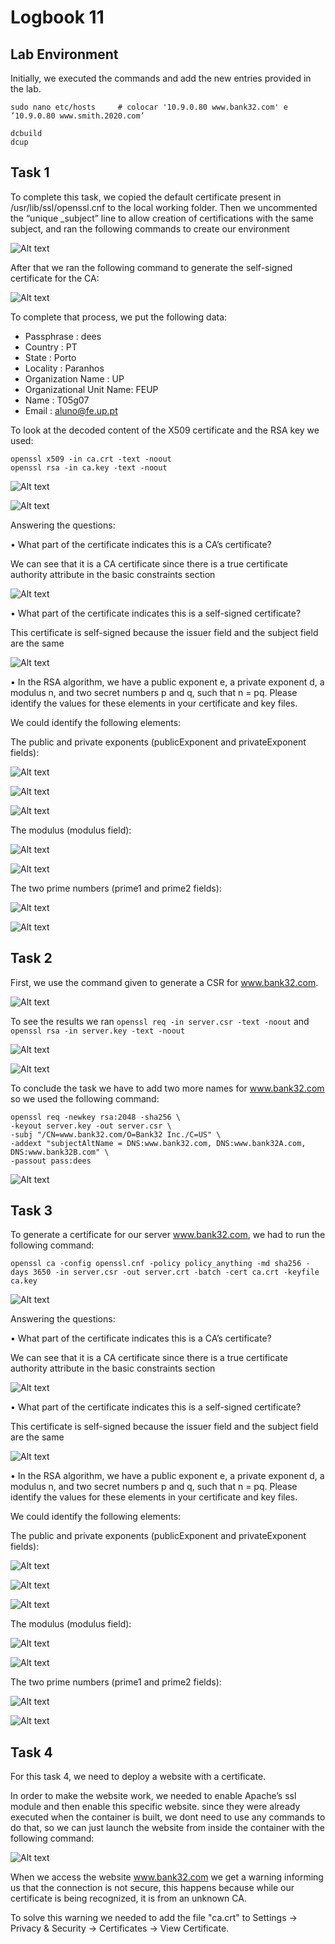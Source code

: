 # Logbook 11

## Lab Environment 

Initially, we executed the commands and add the new entries provided in the lab. 

```
sudo nano etc/hosts     # colocar '10.9.0.80 www.bank32.com' e ’10.9.0.80 www.smith.2020.com’ 

dcbuild               
dcup                  
``` 

## Task 1

To complete this task, we copied the default certificate present in /usr/lib/ssl/openssl.cnf to the local working folder. Then we uncommented the “unique _subject” line to allow creation of certifications with the same subject, and ran the following commands to create our environment

![Alt text](/images/logbook11_1.png)

After that we ran the following command to generate the self-signed certificate for the CA: 

![Alt text](/images/logbook11_2.png)

To complete that process, we put the following data:
- Passphrase : dees
- Country : PT
- State : Porto
- Locality : Paranhos
- Organization Name : UP
- Organizational Unit Name: FEUP
- Name : T05g07
- Email : aluno@fe.up.pt
 
To look at the decoded content of the X509 certificate and the RSA key we used:

```
openssl x509 -in ca.crt -text -noout 
openssl rsa -in ca.key -text -noout 
``` 

![Alt text](/images/logbook11_3.png)

![Alt text](/images/logbook11_4.png)


Answering the questions: 

•	What part of the certificate indicates this is a CA’s certificate? 

We can see that it is a CA certificate since there is a true certificate authority attribute in the basic constraints section

![Alt text](/images/logbook11_5.png)

•	What part of the certificate indicates this is a self-signed certificate? 

This certificate is self-signed because the issuer field and the subject field are the same

![Alt text](/images/logbook11_6.png)

•	In the RSA algorithm, we have a public exponent e, a private exponent d, a modulus n, and two secret numbers p and q, such that n = pq. Please identify the values for these elements in your certificate and key files.

We could identify the following elements:

The public and private exponents (publicExponent and privateExponent fields):

![Alt text](/images/logbook11_13.png)

![Alt text](/images/logbook11_14.1.png)

![Alt text](/images/logbook11_14.2.png)

The modulus (modulus field):

![Alt text](/images/logbook11_11.1.png)

![Alt text](/images/logbook11_11.2.png)

The two prime numbers (prime1 and prime2 fields): 

![Alt text](/images/logbook11_7.png)

![Alt text](/images/logbook11_8.png)

## Task 2

First, we use the command given to generate a CSR for www.bank32.com. 

![Alt text](/images/logbook11_15.png)

To see the results we ran `openssl req -in server.csr -text -noout` and `openssl rsa -in server.key -text -noout`

![Alt text](/images/logbook11_16.png)

![Alt text](/images/logbook11_17.png)

To conclude the task we have to add two more names for www.bank32.com so we used the following command: 

```
openssl req -newkey rsa:2048 -sha256 \
-keyout server.key -out server.csr \
-subj "/CN=www.bank32.com/O=Bank32 Inc./C=US" \
-addext "subjectAltName = DNS:www.bank32.com, DNS:www.bank32A.com,
DNS:www.bank32B.com" \
-passout pass:dees
```

![Alt text](/images/logbook11_18.png)

## Task 3

To generate a certificate for our server www.bank32.com, we had to run the following command:

```
openssl ca -config openssl.cnf -policy policy_anything -md sha256 -days 3650 -in server.csr -out server.crt -batch -cert ca.crt -keyfile ca.key
```

![Alt text](/images/Logbook11-N1.png)

Answering the questions:

•	What part of the certificate indicates this is a CA’s certificate?

We can see that it is a CA certificate since there is a true certificate authority attribute in the basic constraints section

![Alt text](/images/Logbook11-N2.png)

•	What part of the certificate indicates this is a self-signed certificate?

This certificate is self-signed because the issuer field and the subject field are the same

![Alt text](/images/Logbook11-N3.png)

•	In the RSA algorithm, we have a public exponent e, a private exponent d, a modulus n, and two secret numbers p and q, such that n = pq. Please identify the values for these elements in your certificate and key files.

We could identify the following elements:

The public and private exponents (publicExponent and privateExponent fields):

![Alt text](/images/Logbook11-N4.png)

![Alt text](/images/Logbook11-N5.png)

![Alt text](/images/Logbook11-N6.png)

The modulus (modulus field):

![Alt text](/images/Logbook11-N7.png)

![Alt text](/images/Logbook11-N8.png)

The two prime numbers (prime1 and prime2 fields):

![Alt text](/images/Logbook11-N9.png)

![Alt text](/images/Logbook11-N10.png)

## Task 4

For this task 4, we need to deploy a website with a certificate.

In order to make the website work, we needed to enable Apache’s ssl module and then enable this specific website. since they were already executed when the container is built, we dont need to use any commands to do that, so we can just launch the website from inside the container with the following command:

![Alt text](/images/Logbook11-N11.png)

When we access the website www.bank32.com we get a warning informing us that the connection is not secure, this happens because while our certificate is being recognized, it is from an unknown CA. 

To solve this warning we needed to add the file "ca.crt" to Settings -> Privacy & Security -> Certificates -> View Certificate.
